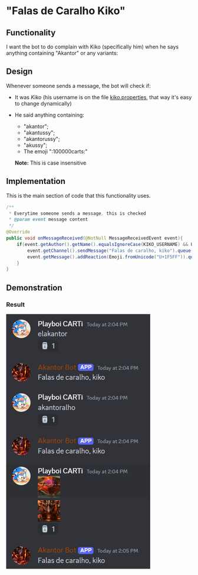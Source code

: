 # "Falas de Caralho Kiko"

## Functionality

I want the bot to do complain with Kiko (specifically him) when he says anything containing "Akantor" or any variants:

## Design

Whenever someone sends a message, the bot will check if:
* It was *Kiko* (his username is on the file [kiko.properties](../../src/main/resources/kiko.properties), that way it's easy to change dynamically)
* He said anything containing:
  * "akantor";
  * "akantussy";
  * "akantorussy";
  * "akussy";
  * The emoji ":100000carts:"
  
  **Note:** This is case insensitive

## Implementation

This is the main section of code that this functionality uses.

```java 
/**
 * Everytime someone sends a message, this is checked
 * @param event message content
 */
@Override
public void onMessageReceived(@NotNull MessageReceivedEvent event){
    if(event.getAuthor().getName().equalsIgnoreCase(KIKO_USERNAME) && Utils.containsAny(event.getMessage().getContentDisplay(), VARIACOESDEAKANTOR)){
        event.getChannel().sendMessage("Falas de caralho, kiko").queue();
        event.getMessage().addReaction(Emoji.fromUnicode("U+1F5FF")).queue();
    }
}
```

## Demonstration

### Result

![](demonstration/result1.png)